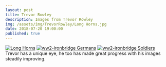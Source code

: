 ```yaml
---
layout: post
title: Trevor Rowley
description: Images from Trevor Rowley
img: /assets/img/TrevorRowley/Long Horns.jpg
date: 2018-07-20 19:00:00 
published: true
---
```


<div class="lightboxgallery-gallery">
	<div class="img_row">
		<a class="lightboxgallery-gallery-item" href="{{ site.baseurl }}/assets/img/TrevorRowley/Long Horns.jpg" target="_blank" data-title="Trevor Rowley - Long Horns" data-alt="Trevor Rowley">
			<img  class="col one" src="{{ site.baseurl }}/assets/img/TrevorRowley/Long Horns.jpg" alt="Long Horns" title="Long Horns"/></a>
		<a class="lightboxgallery-gallery-item" href="{{ site.baseurl }}/assets/img/TrevorRowley/ww2-ironbridge Germans.jpg" target="_blank" data-title="Trevor Rowley - ww2-ironbridge Germans" data-alt="Trevor Rowley">
			<img class="col one" target="_blank" src="{{ site.baseurl }}/assets/img/TrevorRowley/ww2-ironbridge Germans.jpg" alt="ww2-ironbridge Germans" title="ww2-ironbridge Germans"/></a>
		<a class="lightboxgallery-gallery-item" href="{{ site.baseurl }}/assets/img/TrevorRowley/ww2-ironbridge Soldiers.jpg" target="_blank" data-title="Trevor Rowley - ww2-ironbridge Soldiers" data-alt="Trevor Rowley">
			<img class="col one" target="_blank" src="{{ site.baseurl }}/assets/img/TrevorRowley/ww2-ironbridge Soldiers.jpg" alt="ww2-ironbridge Soldiers" title="ww2-ironbridge Soldiers"/></a>
	</div>
	<div class="col three caption">
		Trevor has a unique eye, he too has made great progress with his images steadily improving. 
	</div>
</div>

<br>

